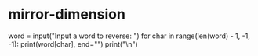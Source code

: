 # mirror-dimension
word = input("Input a word to reverse: ")
for char in range(len(word) - 1, -1, -1):
    print(word[char], end="")
    print("\n")
